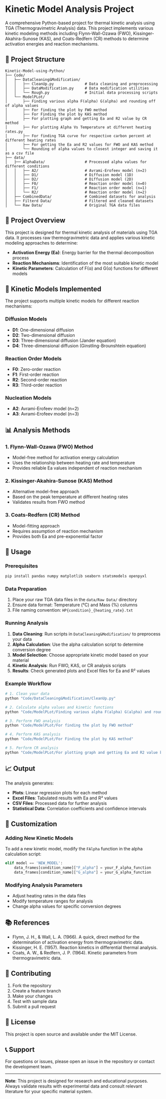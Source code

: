 # Kinetic Model Analysis Project

A comprehensive Python-based project for thermal kinetic analysis using TGA (Thermogravimetric Analysis) data. This project implements various kinetic modeling methods including Flynn-Wall-Ozawa (FWO), Kissinger-Akahira-Sunose (KAS), and Coats-Redfern (CR) methods to determine activation energies and reaction mechanisms.

## 📁 Project Structure

```
Kinetic-Model-using-Python/
├── Code/
│   ├── DataCleaning&Modification/
│   │   ├── CleanUp.py              # Data cleaning and preprocessing
│   │   ├── DataModification.py     # Data modification utilities
│   │   └── Rough.py                # Initial data processing scripts
│   └── ModelPLot/
│       ├── Finding various alpha F(alpha) G(alpha) and rounding off of alpha values
│       ├── For finding the plot by FWO method
│       ├── For Finding the plot by KAS method
│       ├── For plotting graph and getting Ea and R2 value by CR method
│       ├── For plotting Alpha Vs Temperature at different heating rates.py
│       ├── For finding TGA curve for respective carbon percent at different heating rates
│       ├── For getting the Ea and R2 values for FWO and KAS method
│       └── Rounding of alpha values to closest integer and saving it as a csv file
├── data/
│   ├── AlphaData/                  # Processed alpha values for different conditions
│   │   ├── A2/                     # Avrami-Erofeev model (n=2)
│   │   ├── D1/                     # Diffusion model (1D)
│   │   ├── D2/                     # Diffusion model (2D)
│   │   ├── F0/                     # Reaction order model (n=0)
│   │   ├── F1/                     # Reaction order model (n=1)
│   │   └── R2/                     # Reaction order model (n=2)
│   ├── CombinedData/               # Combined datasets for analysis
│   ├── Filterd Data/               # Filtered and cleaned datasets
│   └── Raw Data/                   # Original TGA data files
```

## 🎯 Project Overview

This project is designed for thermal kinetic analysis of materials using TGA data. It processes raw thermogravimetric data and applies various kinetic modeling approaches to determine:

- **Activation Energy (Ea)**: Energy barrier for the thermal decomposition process
- **Reaction Mechanisms**: Identification of the most suitable kinetic model
- **Kinetic Parameters**: Calculation of F(α) and G(α) functions for different models

## 🔬 Kinetic Models Implemented

The project supports multiple kinetic models for different reaction mechanisms:

### Diffusion Models
- **D1**: One-dimensional diffusion
- **D2**: Two-dimensional diffusion
- **D3**: Three-dimensional diffusion (Jander equation)
- **D4**: Three-dimensional diffusion (Ginstling-Brounshtein equation)

### Reaction Order Models
- **F0**: Zero-order reaction
- **F1**: First-order reaction
- **R2**: Second-order reaction
- **R3**: Third-order reaction

### Nucleation Models
- **A2**: Avrami-Erofeev model (n=2)
- **A3**: Avrami-Erofeev model (n=3)

## 📊 Analysis Methods

### 1. Flynn-Wall-Ozawa (FWO) Method
- Model-free method for activation energy calculation
- Uses the relationship between heating rate and temperature
- Provides reliable Ea values independent of reaction mechanism

### 2. Kissinger-Akahira-Sunose (KAS) Method
- Alternative model-free approach
- Based on the peak temperature at different heating rates
- Validates results from FWO method

### 3. Coats-Redfern (CR) Method
- Model-fitting approach
- Requires assumption of reaction mechanism
- Provides both Ea and pre-exponential factor

## 🚀 Usage

### Prerequisites
```bash
pip install pandas numpy matplotlib seaborn statsmodels openpyxl
```

### Data Preparation
1. Place your raw TGA data files in the `data/Raw Data/` directory
2. Ensure data format: Temperature (°C) and Mass (%) columns
3. File naming convention: `HP{condition}_{heating_rate}.txt`

### Running Analysis
1. **Data Cleaning**: Run scripts in `DataCleaning&Modification/` to preprocess your data
2. **Alpha Calculation**: Use the alpha calculation script to determine conversion degree
3. **Model Selection**: Choose appropriate kinetic model based on your material
4. **Kinetic Analysis**: Run FWO, KAS, or CR analysis scripts
5. **Results**: Check generated plots and Excel files for Ea and R² values

### Example Workflow
```python
# 1. Clean your data
python "Code/DataCleaning&Modification/CleanUp.py"

# 2. Calculate alpha values and kinetic functions
python "Code/ModelPLot/Finding various alpha F(alpha) G(alpha) and rounding off of alpha values"

# 3. Perform FWO analysis
python "Code/ModelPLot/For finding the plot by FWO method"

# 4. Perform KAS analysis
python "Code/ModelPLot/For Finding the plot by KAS method"

# 5. Perform CR analysis
python "Code/ModelPLot/For plotting graph and getting Ea and R2 value by CR method"
```

## 📈 Output

The analysis generates:
- **Plots**: Linear regression plots for each method
- **Excel Files**: Tabulated results with Ea and R² values
- **CSV Files**: Processed data for further analysis
- **Statistical Data**: Correlation coefficients and confidence intervals

## 🔧 Customization

### Adding New Kinetic Models
To add a new kinetic model, modify the `FAlpha` function in the alpha calculation script:

```python
elif model == 'NEW_MODEL':
    data_frames[condition_name]["F_alpha"] = your_F_alpha_function
    data_frames[condition_name]["G_alpha"] = your_G_alpha_function
```

### Modifying Analysis Parameters
- Adjust heating rates in the data files
- Modify temperature ranges for analysis
- Change alpha values for specific conversion degrees

## 📚 References

- Flynn, J. H., & Wall, L. A. (1966). A quick, direct method for the determination of activation energy from thermogravimetric data.
- Kissinger, H. E. (1957). Reaction kinetics in differential thermal analysis.
- Coats, A. W., & Redfern, J. P. (1964). Kinetic parameters from thermogravimetric data.

## 🤝 Contributing

1. Fork the repository
2. Create a feature branch
3. Make your changes
4. Test with sample data
5. Submit a pull request

## 📄 License

This project is open source and available under the MIT License.

## 📞 Support

For questions or issues, please open an issue in the repository or contact the development team.

---

**Note**: This project is designed for research and educational purposes. Always validate results with experimental data and consult relevant literature for your specific material system.
